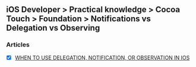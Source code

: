 ## iOS Developer > Practical knowledge > Cocoa Touch > Foundation > Notifications vs Delegation vs Observing

### Articles
- [X] [WHEN TO USE DELEGATION, NOTIFICATION, OR OBSERVATION IN IOS](https://shinesolutions.com/2011/06/14/delegation-notification-and-observation/)


